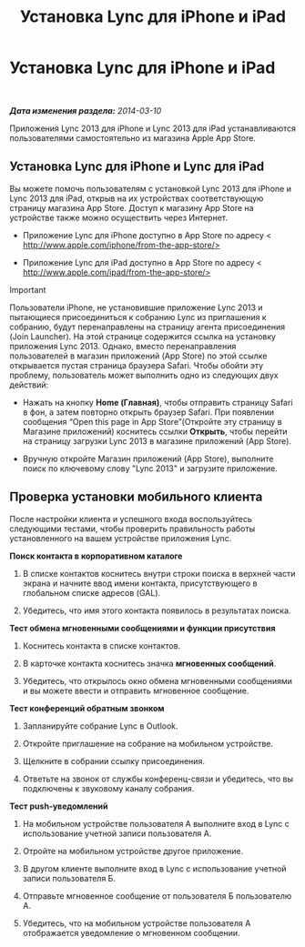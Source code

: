 ﻿---
title: Установка Lync для iPhone и iPad
TOCTitle: Установка Lync для iPhone и iPad
ms:assetid: 88d1c149-5842-4ecf-a15e-fcda0330325b
ms:mtpsurl: https://technet.microsoft.com/ru-ru/library/Hh690987(v=OCS.15)
ms:contentKeyID: 52058268
ms.date: 05/19/2016
mtps_version: v=OCS.15
ms.translationtype: HT
---

# Установка Lync для iPhone и iPad

 

_**Дата изменения раздела:** 2014-03-10_

Приложения Lync 2013 для iPhone и Lync 2013 для iPad устанавливаются пользователями самостоятельно из магазина Apple App Store.

## Установка Lync для iPhone и Lync для iPad

Вы можете помочь пользователям с установкой Lync 2013 для iPhone и Lync 2013 для iPad, открыв на их устройствах соответствующую страницу магазина App Store. Доступ к магазину App Store на устройстве также можно осуществить через Интернет.

  - Приложение Lync для iPhone доступно в App Store по адресу < http://www.apple.com/iphone/from-the-app-store/>

  - Приложение Lync для iPad доступно в App Store по адресу < http://www.apple.com/ipad/from-the-app-store/>


> [!IMPORTANT]  
> Пользователи iPhone, не установившие приложение Lync 2013 и пытающиеся присоединиться к собранию Lync из приглашения к собранию, будут перенаправлены на страницу агента присоединения (Join Launcher). На этой странице содержится ссылка на установку приложения Lync 2013. Однако, вместо перенаправления пользователей в магазин приложений (App Store) по этой ссылке открывается пустая страница браузера Safari. Чтобы обойти эту проблему, пользователь может выполнить одно из следующих двух действий:
> <ul><li><p>Нажать на кнопку <strong>Home (Главная)</strong>, чтобы отправить страницу Safari в фон, а затем повторно открыть браузер Safari. При появлении сообщения “Open this page in App Store”(Откройте эту страницу в Магазине приложений) коснитесь ссылки <strong>Открыть</strong>, чтобы перейти на страницу загрузки Lync 2013 в магазине приложений (App Store).</p></li>
> <li><p>Вручную откройте Магазин приложений (App Store), выполните поиск по ключевому слову &quot;Lync 2013&quot; и загрузите приложение.</p></li></ul>


## Проверка установки мобильного клиента

После настройки клиента и успешного входа воспользуйтесь следующими тестами, чтобы проверить правильность работы установленного на вашем устройстве приложения Lync.

**Поиск контакта в корпоративном каталоге**

1.  В списке контактов коснитесь внутри строки поиска в верхней части экрана и начните ввод имени контакта, присутствующего в глобальном списке адресов (GAL).

2.  Убедитесь, что имя этого контакта появилось в результатах поиска.

**Тест обмена мгновенными сообщениями и функции присутствия**

1.  Коснитесь контакта в списке контактов.

2.  В карточке контакта коснитесь значка **мгновенных сообщений**.

3.  Убедитесь, что открылось окно обмена мгновенными сообщениями и вы можете ввести и отправить мгновенное сообщение.

**Тест конференций обратным звонком**

1.  Запланируйте собрание Lync в Outlook.

2.  Откройте приглашение на собрание на мобильном устройстве.

3.  Щелкните в собрании ссылку присоединения.

4.  Ответьте на звонок от службы конференц-связи и убедитесь, что вы подключены к звуковому каналу собрания.

**Тест push-уведомлений**

1.  На мобильном устройстве пользователя А выполните вход в Lync с использование учетной записи пользователя А.

2.  Отройте на мобильном устройстве другое приложение.

3.  В другом клиенте выполните вход в Lync с использование учетной записи пользователя Б.

4.  Отправьте мгновенное сообщение от пользователя Б пользователю А.

5.  Убедитесь, что на мобильном устройстве пользователя А отображается уведомление о мгновенном сообщении.

